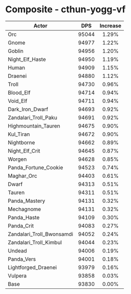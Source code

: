 # Composite - cthun-yogg-vf
| Actor | DPS | Increase |
|---|:---:|:---:|
|Orc|95044|1.29%|
|Gnome|94977|1.22%|
|Goblin|94956|1.20%|
|Night_Elf_Haste|94950|1.19%|
|Human|94909|1.15%|
|Draenei|94880|1.12%|
|Troll|94730|0.96%|
|Blood_Elf|94714|0.94%|
|Void_Elf|94711|0.94%|
|Dark_Iron_Dwarf|94693|0.92%|
|Zandalari_Troll_Paku|94691|0.92%|
|Highmountain_Tauren|94675|0.90%|
|Kul_Tiran|94672|0.90%|
|Nightborne|94662|0.89%|
|Night_Elf_Crit|94645|0.87%|
|Worgen|94628|0.85%|
|Panda_Fortune_Cookie|94523|0.74%|
|Maghar_Orc|94403|0.61%|
|Dwarf|94313|0.51%|
|Tauren|94311|0.51%|
|Panda_Mastery|94131|0.32%|
|Mechagnome|94131|0.32%|
|Panda_Haste|94109|0.30%|
|Panda_Crit|94083|0.27%|
|Zandalari_Troll_Bwonsamdi|94052|0.24%|
|Zandalari_Troll_Kimbul|94044|0.23%|
|Undead|94006|0.19%|
|Panda_Vers|94001|0.18%|
|Lightforged_Draenei|93979|0.16%|
|Vulpera|93858|0.03%|
|Base|93830|0.00%|
